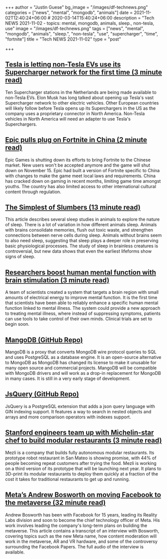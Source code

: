 +++
author = "Justin Guese"
bg_image = "/images/df-technews.png"
categories = ["news", "mental", "mongodb", "animals"]
date = 2021-11-02T12:40:24+06:00 # 2020-03-14T15:40:24+06:00
description = "Tech NEWS 2021-11-02 - topics: mental, mongodb, animals, sleep., non-tesla, use"
image = "/images/df-technews.png"
tags = ["news", "mental", "mongodb", "animals", "sleep.", "non-tesla", "use", "supercharger", "time", "fortnite"]
title = "Tech NEWS 2021-11-02"
type = "post"

+++

## [Tesla is letting non-Tesla EVs use its Supercharger network for the first time (3 minute read)](https://www.theverge.com/2021/11/1/22757159/tesla-supercharge-ev-pilot-netherlands)

Ten Supercharger stations in the Netherlands are being made available to non-Tesla EVs. Elon Musk has long talked about opening up Tesla's vast Supercharger network to other electric vehicles. Other European countries will likely follow before Tesla opens up its Superchargers in the US as the company uses a proprietary connector in North America. Non-Tesla vehicles in North America will need an adapter to use Tesla's Superchargers.

## [Epic pulls plug on Fortnite in China (2 minute read)](https://techcrunch.com/2021/11/01/epic-pulls-plug-on-fortnite-in-china/)

Epic Games is shutting down its efforts to bring Fortnite to the Chinese market. New users won't be accepted anymore and the game will shut down on November 15. Epic had built a version of Fortnite specific to China with changes to make the game meet local laws and requirements. China has cracked down on gaming in recent months, limiting game time amongst youths. The country has also limited access to other international cultural content through regulation.

## [The Simplest of Slumbers (13 minute read)](https://www.science.org/content/article/if-alive-sleeps-brainless-creatures-shed-light-why-we-slumber/1/0100017ce01f4e38-70b79371-80cc-49cf-8e6b-0ff1533d77f1-000000/QKDja0usBm2XsRfT5I7m-kV4jbVrpqZqfD4TvUdpdnY=221)

This article describes several sleep studies in animals to explore the nature of sleep. There is a lot of variation in how different animals sleep. Animals with brains consolidate memories, flush out toxic waste, and strengthen connections between nerve cells during sleep. Animals without brains seem to also need sleep, suggesting that sleep plays a deeper role in preserving basic physiological processes. The study of sleep in brainless creatures is controversial, but new data shows that even the earliest lifeforms show signs of sleep.

## [Researchers boost human mental function with brain stimulation (3 minute read)](https://medicalxpress.com/news/2021-11-boost-human-mental-function-brain.html)

A team of scientists created a system that targets a brain region with small amounts of electrical energy to improve mental function. It is the first time that scientists have been able to reliably enhance a specific human mental function linked to mental illness. The system could provide a new approach to treating mental illness, where instead of suppressing symptoms, patients can use tools to take control of their own minds. Clinical trials are set to begin soon.

## [MangoDB (GitHub Repo)](https://github.com/MangoDB-io/MangoDB)

MangoDB is a proxy that converts MongoDB wire protocol queries to SQL and uses PostgreSQL as a database engine. It is an open-source alternative to MongoDB as MongoDB has changed its license to make it unusable for many open source and commercial projects. MangoDB will be compatible with MongoDB drivers and will work as a drop-in replacement for MongoDB in many cases. It is still in a very early stage of development.

## [JsQuery (GitHub Repo)](https://github.com/postgrespro/jsquery)

JsQuery is a PostgreSQL extension that adds a json query language with GIN indexing support. It features a way to search in nested objects and arrays and more comparison operators with indexes support.

## [Stanford engineers team up with Michelin-star chef to build modular restaurants (3 minute read)](https://techcrunch.com/2021/11/01/stanford-engineers-team-up-with-michelin-star-chef-to-build-modular-restaurants/)

Mezli is a company that builds fully autonomous modular restaurants. Its prototype robot restaurant in San Mateo is showing promise, with 44% of people becoming repeat customers after trying the food. Mezli is working on a third version of its prototype that will be launching next year. It plans to 3D-print its modular restaurants to deploy them quickly at a fraction of the cost it takes for traditional restaurants to get up and running.

## [Meta’s Andrew Bosworth on moving Facebook to the metaverse (32 minute read)](https://www.theverge.com/22752986/meta-facebook-andrew-bosworth-interview-metaverse-vr-ar)

Andrew Bosworth has been with Facebook for 15 years, leading its Reality Labs division and soon to become the chief technology officer of Meta. His work involves leading the company's long-term plans on building the metaverse. This article contains a transcript of an interview with Bosworth, covering topics such as the new Meta name, how content moderation will work in the metaverse, AR and VR hardware, and some of the controversy surrounding the Facebook Papers. The full audio of the interview is available.


